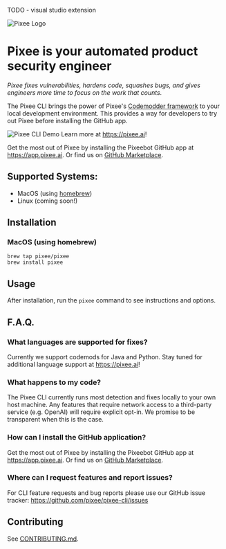 TODO - visual studio extension 

<picture>
  <source media="(prefers-color-scheme: dark)" srcset="img/dark_mode_logo.png">
  <source media="(prefers-color-scheme: light)" srcset="img/light_mode_logo.png">
  <img alt="Pixee Logo" src="https://github.com/pixee/pixee-cli/raw/main/img/light_mode_logo.png">
</picture>

# Pixee is your automated product security engineer

*Pixee fixes vulnerabilities, hardens code, squashes bugs, and gives
engineers more time to focus on the work that counts.*

The Pixee CLI brings the power of Pixee's [Codemodder framework](https://codemodder.io) to your local development environment. This provides a way for developers to try out Pixee before installing the GitHub app.

![Pixee CLI Demo](https://github.com/pixee/pixee-cli/raw/main/img/demo.gif)
Learn more at https://pixee.ai! 

Get the most out of Pixee by installing the Pixeebot GitHub app at
https://app.pixee.ai. Or find us on [GitHub Marketplace](https://github.com/apps/pixeebot). 

## Supported Systems:
* MacOS (using [homebrew](https://brew.sh))
* Linux (coming soon!)

## Installation

### MacOS (using homebrew)

```
brew tap pixee/pixee
brew install pixee
```

## Usage

After installation, run the `pixee` command to see instructions and options.

## F.A.Q.

### What languages are supported for fixes?
Currently we support codemods for Java and Python. Stay tuned for additional language support at https://pixee.ai!

### What happens to my code?
The Pixee CLI currently runs most detection and fixes locally to your own host machine. Any features that require network access to a third-party service (e.g. OpenAI) will require explicit opt-in. We promise to be transparent when this is the case.

### How can I install the GitHub application?
Get the most out of Pixee by installing the Pixeebot GitHub app at https://app.pixee.ai. Or find us on [GitHub Marketplace](https://github.com/apps/pixeebot).

### Where can I request features and report issues?
For CLI feature requests and bug reports please use our GitHub issue tracker: https://github.com/pixee/pixee-cli/issues


## Contributing
See [CONTRIBUTING.md](CONTRIBUTING.md).
